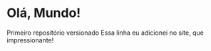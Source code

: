 # Olá, Mundo!
 Primeiro repositório versionado
Essa linha eu adicionei no site, que impressionante!
